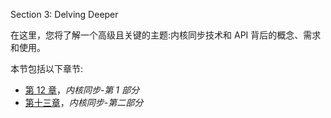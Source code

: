 Section 3: Delving Deeper

在这里，您将了解一个高级且关键的主题:内核同步技术和 API 背后的概念、需求和使用。

本节包括以下章节:

*   [第 12 章](12.html)，*内核同步-第 1 部分*
*   [第十三章](13.html)，*内核同步-第二部分*